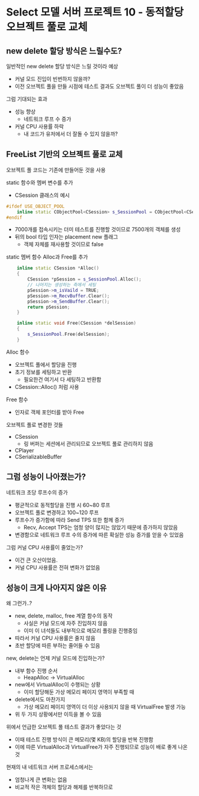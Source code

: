 # Select 모델 서버 프로젝트 10 - 동적할당 오브젝트 풀로 교체
## new delete 할당 방식은 느릴수도?
일반적인 new delete 할당 방식은 느릴 것이라 예상
* 커널 모드 진입이 빈번하지 않을까?
* 이전 오브젝트 풀을 만들 시점에 테스트 결과도 오브젝트 풀이 더 성능이 좋았음

그럼 기대되는 효과
* 성능 향상
  * 네트워크 루프 수 증가
* 커널 CPU 사용률 하락
  * 내 코드가 유저에서 더 잘돌 수 있지 않을까?

## FreeList 기반의 오브젝트 풀로 교체
오브젝트 풀 코드는 기존에 만들어둔 것을 사용

static 함수와 멤버 변수를 추가
* CSession 클래스의 예시
~~~Cpp
#ifdef USE_OBJECT_POOL
	inline static CObjectPool<CSession> s_SessionPool = CObjectPool<CSession>(7500, false);
#endif
~~~
* 7000개를 접속시키는 더미 테스트를 진행할 것이므로 7500개의 객체를 생성
* 뒤의 bool 타입 인자는 placement new 플래그
  * 객체 자체를 재사용할 것이므로 false

static 멤버 함수 Alloc과 Free를 추가
~~~Cpp
	inline static CSession *Alloc()
	{
		CSession *pSession = s_SessionPool.Alloc();
		// 나머지는 생성하는 측에서 세팅
		pSession->m_isVaild = TRUE;
		pSession->m_RecvBuffer.Clear();
		pSession->m_SendBuffer.Clear();
		return pSession;
	}

	inline static void Free(CSession *delSession)
	{
		s_SessionPool.Free(delSession);
	}
~~~

Alloc 함수
* 오브젝트 풀에서 할당을 진행
* 초기 정보를 세팅하고 반환
  * 필요한건 여기서 다 세팅하고 반환함
* CSession::Alloc() 처럼 사용

Free 함수
* 인자로 객체 포인터를 받아 Free

오브젝트 풀로 변경한 것들
* CSession
  * 링 버퍼는 세션에서 관리되므로 오브젝트 풀로 관리하지 않음
* CPlayer
* CSerializableBuffer

## 그럼 성능이 나아졌는가?
네트워크 초당 루프수의 증가
* 평균적으로 동적할당을 진행 시 60~80 루프
* 오브젝트 풀로 변경하고 100~120 루프
* 루프수가 증가함에 따라 Send TPS 또한 함께 증가
  * Recv, Accept TPS는 엄청 양이 많지는 않았기 때문에 증가하지 않았음
* 변경함으로 네트워크 루프 수의 증가에 따른 확실한 성능 증가를 얻을 수 있었음

그럼 커널 CPU 사용률이 줄었는가?
* 이건 큰 오산이었음.
* 커널 CPU 사용률은 전혀 변화가 없었음

## 성능이 크게 나아지지 않은 이유
왜 그런가..?
* new, delete, malloc, free 계열 함수의 동작
  * 사실은 커널 모드에 자주 진입하지 않음
  * 이미 이 녀석들도 내부적으로 메모리 풀링을 진행중임
* 따라서 커널 CPU 사용률은 줄지 않음
* 초반 할당에 따른 부하는 줄어들 수 있음

new, delete는 언제 커널 모드에 진입하는가?
* 내부 함수 진행 순서
  * HeapAlloc -> VirtualAlloc
* new에서 VirtualAlloc이 수행되는 상황
  * 이미 할당해둔 가상 메모리 페이지 영역이 부족할 때
* delete에서도 마찬가지
  * 가상 메모리 페이지 영역이 더 이상 사용되지 않을 때 VirtualFree 발생 가능
* 위 두 가지 상황에서만 이득을 볼 수 있음

위에서 언급한 오브젝트 풀 테스트 결과가 좋았다는 것
* 이때 테스트 진행 방식이 큰 메모리(몇 KB)의 할당을 반복 진행함
* 이에 따른 VirtualAlloc과 VirtualFree가 자주 진행되므로 성능이 배로 좋게 나온 것

현재의 내 네트워크 서버 프로세스에서는
* 엄청나게 큰 변화는 없음
* 비교적 작은 객체의 할당과 해제를 반복하므로